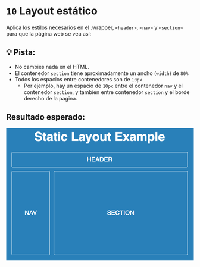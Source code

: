 # `10` Layout estático

Aplica los estilos necesarios en el .wrapper, `<header>`, `<nav>` y `<section>` para que la página web se vea así:

## 💡 Pista: 

- No cambies nada en el HTML.
- El contenedor `section` tiene aproximadamente un ancho (`width`) de `80%`
- Todos los espacios entre contenedores son de `10px`
  - Por ejemplo, hay un espacio de `10px` entre el contenedor `nav` y el contenedor `section`, y también entre contenedor `section` y el borde derecho de la pagina.

## Resultado esperado:

![Static Layout](../../.learn/assets/0B62fyP.png?raw=true)
